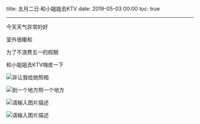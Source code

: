 title: 五月二日·和小姐姐去KTV
date: 2019-05-03 00:00
toc: true

---
今天天气异常的好

室外很暖和

为了不浪费五一的假期

和小姐姐去KTV嗨皮一下

![非让我给她照相][1]

![到一个地方照一个地方][2]

![请输入图片描述][3]

![请输入图片描述][4]


  [1]: https://images.shiguangping.com/images/%E4%BA%94%E6%9C%88%E4%BA%8C%E6%97%A5%C2%B7%E5%92%8C%E5%B0%8F%E5%A7%90%E5%A7%90%E5%8E%BBKTV/mmexport1556870333950.jpg
  [2]: https://images.shiguangping.com/images/%E4%BA%94%E6%9C%88%E4%BA%8C%E6%97%A5%C2%B7%E5%92%8C%E5%B0%8F%E5%A7%90%E5%A7%90%E5%8E%BBKTV/mmexport1556870331242.jpg
  [3]: https://images.shiguangping.com/images/%E4%BA%94%E6%9C%88%E4%BA%8C%E6%97%A5%C2%B7%E5%92%8C%E5%B0%8F%E5%A7%90%E5%A7%90%E5%8E%BBKTV/mmexport1556870327963.jpg
  [4]: https://images.shiguangping.com/images/%E4%BA%94%E6%9C%88%E4%BA%8C%E6%97%A5%C2%B7%E5%92%8C%E5%B0%8F%E5%A7%90%E5%A7%90%E5%8E%BBKTV/mmexport1556870325698.jpg